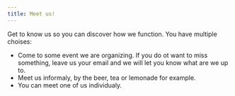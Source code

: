 ```yaml
---
title: Meet us!
---
```

Get to know us so you can discover how we function. You have multiple choises:
* Come to some event we are organizing. If you do ot want to miss something, leave us your email and we will let you know what are we up to.
* Meet us informaly, by the beer, tea or lemonade for example.
* You can meet one of us individualy.
